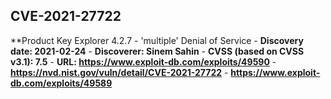 ## CVE-2021-27722
**Product Key Explorer 4.2.7 - 'multiple' Denial of Service
	- **Discovery date: 2021-02-24**
	- **Discoverer: Sinem Sahin**
	- **CVSS (based on CVSS v3.1): 7.5**
	- **URL: https://www.exploit-db.com/exploits/49590**
	       - **https://nvd.nist.gov/vuln/detail/CVE-2021-27722**
	       - **https://www.exploit-db.com/exploits/49589**
